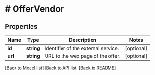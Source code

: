 # # OfferVendor

## Properties

Name | Type | Description | Notes
------------ | ------------- | ------------- | -------------
**id** | **string** | Identifier of the external service. | [optional] 
**url** | **string** | URL to the web page of the offer. | [optional] 

[[Back to Model list]](../../README.md#documentation-for-models) [[Back to API list]](../../README.md#documentation-for-api-endpoints) [[Back to README]](../../README.md)


